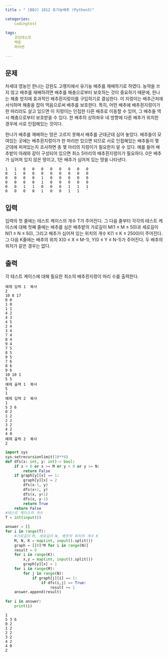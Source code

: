 ```yaml
---
title : " [BOJ] 1012 유기농배추 (Python3)"

categories:
    codingtest
    
tags:
    코딩테스트
    백준
    파이썬
    
---
```

## 문제
차세대 영농인 한나는 강원도 고랭지에서 유기농 배추를 재배하기로 하였다. 농약을 쓰지 않고 배추를 재배하려면 배추를 해충으로부터 보호하는 것이 중요하기 때문에, 한나는 해충 방지에 효과적인 배추흰지렁이를 구입하기로 결심한다. 이 지렁이는 배추근처에 서식하며 해충을 잡아 먹음으로써 배추를 보호한다. 특히, 어떤 배추에 배추흰지렁이가 한 마리라도 살고 있으면 이 지렁이는 인접한 다른 배추로 이동할 수 있어, 그 배추들 역시 해충으로부터 보호받을 수 있다. 한 배추의 상하좌우 네 방향에 다른 배추가 위치한 경우에 서로 인접해있는 것이다.

한나가 배추를 재배하는 땅은 고르지 못해서 배추를 군데군데 심어 놓았다. 배추들이 모여있는 곳에는 배추흰지렁이가 한 마리만 있으면 되므로 서로 인접해있는 배추들이 몇 군데에 퍼져있는지 조사하면 총 몇 마리의 지렁이가 필요한지 알 수 있다. 예를 들어 배추밭이 아래와 같이 구성되어 있으면 최소 5마리의 배추흰지렁이가 필요하다. 0은 배추가 심어져 있지 않은 땅이고, 1은 배추가 심어져 있는 땅을 나타낸다.
```
1	1	0	0	0	0	0	0	0	0
0	1	0	0	0	0	0	0	0	0
0	0	0	0	1	0	0	0	0	0
0	0	0	0	1	0	0	0	0	0
0	0	1	1	0	0	0	1	1	1
0	0	0	0	1	0	0	1	1	`
```

## 입력
입력의 첫 줄에는 테스트 케이스의 개수 T가 주어진다. 그 다음 줄부터 각각의 테스트 케이스에 대해 첫째 줄에는 배추를 심은 배추밭의 가로길이 M(1 ≤ M ≤ 50)과 세로길이 N(1 ≤ N ≤ 50), 그리고 배추가 심어져 있는 위치의 개수 K(1 ≤ K ≤ 2500)이 주어진다. 그 다음 K줄에는 배추의 위치 X(0 ≤ X ≤ M-1), Y(0 ≤ Y ≤ N-1)가 주어진다. 두 배추의 위치가 같은 경우는 없다.

## 출력
각 테스트 케이스에 대해 필요한 최소의 배추흰지렁이 마리 수를 출력한다.

```
예제 입력 1  복사
2
10 8 17
0 0
1 0
1 1
4 2
4 3
4 5
2 4
3 4
7 4
8 4
9 4
7 5
8 5
9 5
7 6
8 6
9 6
10 10 1
5 5
예제 출력 1  복사
5
1
예제 입력 2  복사
1
5 3 6
0 2
1 2
2 2
3 2
4 2
4 0
예제 출력 2  복사
2
```


```python
import sys
sys.setrecursionlimit(10**6)
def dfs(x: int, y: int)-> bool: 
    if x < 0 or x >= M or y < 0 or y >= N:
        return False
    if graph[y][x] == 1:
        graph[y][x] = 2
        dfs(x-1, y)
        dfs(x+1, y)
        dfs(x, y+1)
        dfs(x, y-1)
        return True
    return False
#테스트 케이스의 개수
T = int(input())

answer = []
for i in range(T):
    #가로길이 M, 세로길이 N, 배추의 위치의 개수 K
    M, N, K = map(int, input().split())
    graph = [[0]*M for i in range(N)]
    result = 0
    for i in range(K):
        x,y = map(int, input().split())
        graph[y][x] = 1
    for i in range(M):
        for j in range(N):
            if graph[j][i] == 1:
                if dfs(i,j) == True:
                    result += 1
    answer.append(result)
    
for i in answer:
    print(i)
```

    1
    5 3 6
    0 2
    1 2
    2 2
    3 2
    4 2
    4 0
    2



```python

```
